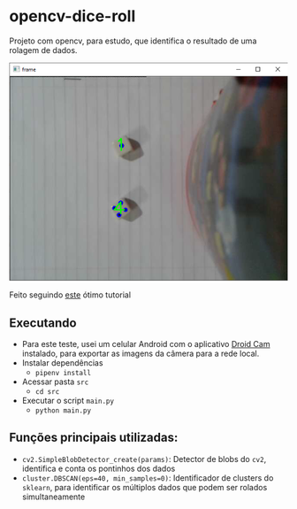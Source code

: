 # opencv-dice-roll

Projeto com opencv, para estudo, que identifica o resultado de uma rolagem de dados.

![print](/images/print.png)

Feito seguindo [este](https://golsteyn.com/projects/dice/) ótimo tutorial

## Executando

- Para este teste, usei um celular Android com o aplicativo [Droid Cam](https://www.dev47apps.com/) instalado, para exportar as imagens da câmera para a rede local.
- Instalar dependências
  - `pipenv install`
- Acessar pasta `src`
  - `cd src`
- Executar o script `main.py`
  - `python main.py`

## Funções principais utilizadas:

- `cv2.SimpleBlobDetector_create(params)`: Detector de blobs do `cv2`, identifica e conta os pontinhos dos dados
- `cluster.DBSCAN(eps=40, min_samples=0)`: Identificador de clusters do `sklearn`, para identificar os múltiplos dados que podem ser rolados simultaneamente
